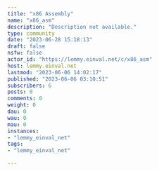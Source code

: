 ```yaml
---
title: "x86 Assembly" 
name: "x86_asm"
description: "Description not available."
type: community
date: "2023-06-28 15:18:13"
draft: false
nsfw: false
actor_id: "https://lemmy.einval.net/c/x86_asm"
host: lemmy.einval.net
lastmod: "2023-06-06 14:02:17"
published: "2023-06-06 03:10:51"
subscribers: 6
posts: 0
comments: 0
weight: 0
dau: 0
wau: 0
mau: 0
instances:
- "lemmy_einval_net"
tags: 
- "lemmy_einval_net"

---
```

